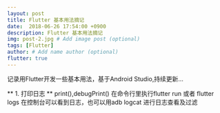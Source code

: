 ```yaml
---
layout: post
title: Flutter 基本用法摘记
date:  2018-06-26 17:54:00 +0900  
description: Flutter 基本用法摘记
img: post-2.jpg # Add image post (optional)
tags: [Flutter]
author: # Add name author (optional)
flutter: true
---
```

记录用Flutter开发一些基本用法，基于Android Studio,持续更新...

** 1. 打印日志 **
print(),debugPrint()
在命令行里执行flutter run 或者 flutter logs 在控制台可以看到日志，也可以用adb logcat 进行日志查看及过滤
